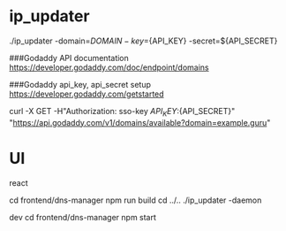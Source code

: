 # ip_updater


./ip_updater -domain=${DOMAIN} -key=${API_KEY} -secret=${API_SECRET}


###Godaddy API documentation
https://developer.godaddy.com/doc/endpoint/domains

###Godaddy api_key, api_secret setup
https://developer.godaddy.com/getstarted

curl -X GET -H"Authorization: sso-key ${API_KEY}:${API_SECRET}" "https://api.godaddy.com/v1/domains/available?domain=example.guru"


# UI
react

cd frontend/dns-manager
npm run build
cd ../..
./ip_updater <options> -daemon


dev
cd frontend/dns-manager
npm start

